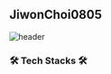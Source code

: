 ## JiwonChoi0805
![header](https://capsule-render.vercel.app/api?type=waving&color=0:fad0c4,100:ffd1ff&height=200&section=header&text=JiwonChoi0805&desc=Computer%20Science%20Engineering&fontSize=50&fontAlignY=30)

### 🛠️ Tech Stacks 🛠️


<!--
**JiwonChoi0805/JiwonChoi0805** is a ✨ _special_ ✨ repository because its `README.md` (this file) appears on your GitHub profile.

Here are some ideas to get you started:

- 🔭 I’m currently working on ...
- 🌱 I’m currently learning ...
- 👯 I’m looking to collaborate on ...
- 🤔 I’m looking for help with ...
- 💬 Ask me about ...
- 📫 How to reach me: ...
- 😄 Pronouns: ...
- ⚡ Fun fact: ...
-->
